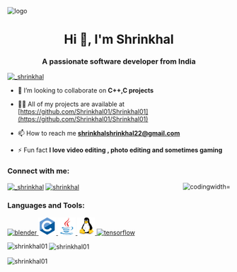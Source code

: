 ![logo](https://dl.openseauserdata.com/cache/originImage/files/88bd4aaa3b0377ce176a38c3af5e4227.gif)
<h1 align="center">Hi 👋, I'm Shrinkhal</h1>
<h3 align="center">A passionate software developer from India</h3>

<p align="left"> <a href="https://twitter.com/_shrinkhal" target="blank"><img src="https://img.shields.io/twitter/follow/_shrinkhal?logo=twitter&style=for-the-badge" alt="_shrinkhal" /></a> </p>

- 👯 I’m looking to collaborate on **C++,C projects**

- 👨‍💻 All of my projects are available at [https://github.com/Shrinkhal01/Shrinkhal01](https://github.com/Shrinkhal01/Shrinkhal01)

- 📫 How to reach me **shrinkhalshrinkhal22@gmail.com**

- ⚡ Fun fact **I love video editing , photo editing and sometimes gaming**

<h3 align="left">Connect with me:</h3>
<img align="right" alt="codingwidth="400"src="https://dl.openseauserdata.com/cache/originImage/files/88bd4aaa3b0377ce176a38c3af5e4227.gif">
<p align="left">
<a href="https://twitter.com/_shrinkhal" target="blank"><img align="center" src="https://raw.githubusercontent.com/rahuldkjain/github-profile-readme-generator/master/src/images/icons/Social/twitter.svg" alt="_shrinkhal" height="30" width="40" /></a>
<a href="https://www.leetcode.com/shrinkhal" target="blank"><img align="center" src="https://raw.githubusercontent.com/rahuldkjain/github-profile-readme-generator/master/src/images/icons/Social/leet-code.svg" alt="shrinkhal" height="30" width="40" /></a>
</p>

<h3 align="left">Languages and Tools:</h3>
<p align="left"> <a href="https://www.blender.org/" target="_blank" rel="noreferrer"> <img src="https://download.blender.org/branding/community/blender_community_badge_white.svg" alt="blender" width="40" height="40"/> </a> <a href="https://www.cprogramming.com/" target="_blank" rel="noreferrer"> <img src="https://raw.githubusercontent.com/devicons/devicon/master/icons/c/c-original.svg" alt="c" width="40" height="40"/> </a> <a href="https://www.java.com" target="_blank" rel="noreferrer"> <img src="https://raw.githubusercontent.com/devicons/devicon/master/icons/java/java-original.svg" alt="java" width="40" height="40"/> </a> <a href="https://www.linux.org/" target="_blank" rel="noreferrer"> <img src="https://raw.githubusercontent.com/devicons/devicon/master/icons/linux/linux-original.svg" alt="linux" width="40" height="40"/> </a> <a href="https://www.tensorflow.org" target="_blank" rel="noreferrer"> <img src="https://www.vectorlogo.zone/logos/tensorflow/tensorflow-icon.svg" alt="tensorflow" width="40" height="40"/> </a> </p>

<p><img align="left" src="https://github-readme-stats.vercel.app/api/top-langs?username=shrinkhal01&show_icons=true&locale=en&layout=compact" alt="shrinkhal01" /></p>

<p>&nbsp;<img align="center" src="https://github-readme-stats.vercel.app/api?username=shrinkhal01&show_icons=true&locale=en" alt="shrinkhal01" /></p>

<p><img align="center" src="https://github-readme-streak-stats.herokuapp.com/?user=shrinkhal01&" alt="shrinkhal01" /></p>
